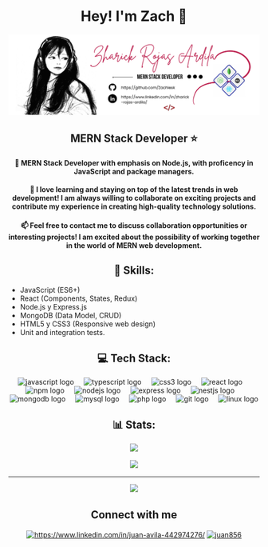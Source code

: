 
<div id="header" align="center">
<h1 align="center"> Hey! I'm Zach 👋 </h1>

<img src="banner.png" width="800">
  <p align="center"> 

 <h2 align="center">  MERN Stack Developer ⭐  </h2>





</div>

  <h4 style="text-align: center"> 🎯 MERN Stack Developer with emphasis on Node.js, with proficency in JavaScript and package managers. </h4>
    
<p>  <h4 style="text-align: center"> 💬 I love learning and staying on top of the latest trends in web development! I am always willing to collaborate on exciting projects and contribute my experience in creating high-quality technology solutions. </h4> </p> 
  
<p>  <h4 style="text-align: center"> 📫 Feel free to contact me to discuss collaboration opportunities or interesting projects! I am excited about the possibility of working together in the world of MERN web development. </h4> </p> 



<h2 align="center"> 🚀 Skills: </h2>


- JavaScript (ES6+)
- React (Components, States, Redux)
- Node.js y Express.js
- MongoDB (Data Model, CRUD)
- HTML5 y CSS3 (Responsive web design)
- Unit and integration tests.

<h2 align="center"> 💻 Tech Stack: </h2>
    <p align="center">
  <img src="https://cdn.jsdelivr.net/gh/devicons/devicon/icons/javascript/javascript-original.svg" height="40" alt="javascript logo"  />
  <img width="12" />
  <img src="https://cdn.jsdelivr.net/gh/devicons/devicon/icons/typescript/typescript-original.svg" height="40" alt="typescript logo"  />
  <img width="12" />
  <img src="https://cdn.jsdelivr.net/gh/devicons/devicon/icons/css3/css3-original.svg" height="40" alt="css3 logo"  />
  <img width="12" />
  <img src="https://cdn.jsdelivr.net/gh/devicons/devicon/icons/react/react-original.svg" height="40" alt="react logo"  />
  <img width="12" />
  <img src="https://cdn.jsdelivr.net/gh/devicons/devicon/icons/npm/npm-original-wordmark.svg" height="40" alt="npm logo"  />
  <img width="12" />
  <img src="https://cdn.jsdelivr.net/gh/devicons/devicon/icons/nodejs/nodejs-original.svg" height="40" alt="nodejs logo"  />
  <img width="12" />
  <img src="https://cdn.jsdelivr.net/gh/devicons/devicon/icons/express/express-original.svg" height="40" alt="express logo"  />
  <img width="12" />
  <img src="https://cdn.jsdelivr.net/gh/devicons/devicon/icons/nestjs/nestjs-plain.svg" height="40" alt="nestjs logo"  />
  <img width="12" />
  <img src="https://cdn.jsdelivr.net/gh/devicons/devicon/icons/mongodb/mongodb-original.svg" height="40" alt="mongodb logo"  />
  <img width="12" />
  <img src="https://cdn.jsdelivr.net/gh/devicons/devicon/icons/mysql/mysql-original.svg" height="40" alt="mysql logo"  />
  <img width="12" />
  <img src="https://cdn.jsdelivr.net/gh/devicons/devicon/icons/php/php-original.svg" height="40" alt="php logo"  />
  <img width="12" />
  <img src="https://cdn.jsdelivr.net/gh/devicons/devicon/icons/git/git-original.svg" height="40" alt="git logo"  />
  <img width="12" />
  <img src="https://cdn.jsdelivr.net/gh/devicons/devicon/icons/linux/linux-original.svg" height="40" alt="linux logo"  />
</div>


 </p>

 <div class="container_container" align="center">

<h2 align="center"> 📊 Stats: </h2>

<div align="center">


![](https://github-readme-streak-stats.herokuapp.com/?user=Zachlesk&theme=great-gatsby&hide_border=false)<br/>


![](https://github-readme-stats.vercel.app/api/top-langs/?username=Zachlesk&theme=great-gatsby&hide_border=false&include_all_commits=true&count_private=false&layout=compact)

---

[![](https://visitcount.itsvg.in/api?id=Phidolly06OB&icon=3&color=4)](https://visitcount.itsvg.in)
</div>
</div>

<h2 align="center"> Connect with me </h2>

<p align="center">
<a href="https://linkedin.com/in/https://www.linkedin.com/in/zharick-rojas-ardila/" target="blank">
  <img align="center" src="https://raw.githubusercontent.com/rahuldkjain/github-profile-readme-generator/master/src/images/icons/Social/linked-in-alt.svg" alt="https://www.linkedin.com/in/juan-avila-442974276/" height="30" width="40" /></a>
<a href="https://discord.gg/zachlest" target="blank">
  <img align="center" src="https://raw.githubusercontent.com/rahuldkjain/github-profile-readme-generator/master/src/images/icons/Social/discord.svg" alt="juan856" height="30" width="40" /></a>
  <div align="center">

</div>
</p>


